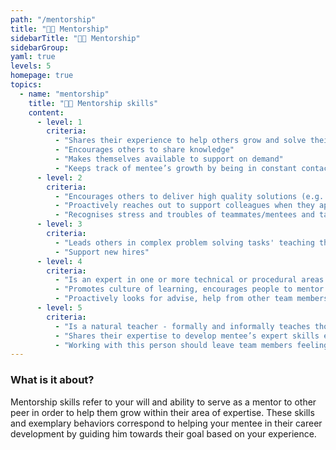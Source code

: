 ```yaml
---
path: "/mentorship"
title: "👨‍🏫 Mentorship"
sidebarTitle: "👨‍🏫 Mentorship"
sidebarGroup:
yaml: true
levels: 5
homepage: true
topics:
  - name: "mentorship"
    title: "👨‍🏫 Mentorship skills"
    content:
      - level: 1
        criteria:
          - "Shares their experience to help others grow and solve their issues"
          - "Encourages others to share knowledge"
          - "Makes themselves available to support on demand"
          - "Keeps track of mentee’s growth by being in constant contact with the mentee"
      - level: 2
        criteria:
          - "Encourages others to deliver high quality solutions (e.g. through code review)"
          - "Proactively reaches out to support colleagues when they appear to need some help"
          - "Recognises stress and troubles of teammates/mentees and takes actions to reduce/remove their source"
      - level: 3
        criteria:
          - "Leads others in complex problem solving tasks' teaching them new skills in the process"
          - "Support new hires"
      - level: 4
        criteria:
          - "Is an expert in one or more technical or procedural areas e.g. everyone in the team knows they can come to the expert for an advice"
          - "Promotes culture of learning, encourages people to mentor each other"
          - "Proactively looks for advise, help from other team members in case she/he is not able to resolve the mentee’s issue themselves"
      - level: 5
        criteria:
          - "Is a natural teacher - formally and informally teaches those around them"
          - "Shares their expertise to develop mentee’s expert skills e.g. mentor is an expert in machine learning and is able to guide a mentee in this direction"
          - "Working with this person should leave team members feeling like they are going to leave with something significantly better than they came into"
---
```


### What is it about?
Mentorship skills refer to your will and ability to serve as a mentor to other peer in order to help them grow within their area of expertise. These skills and exemplary behaviors correspond to helping your mentee in their career development by guiding him towards their goal based on your experience.
